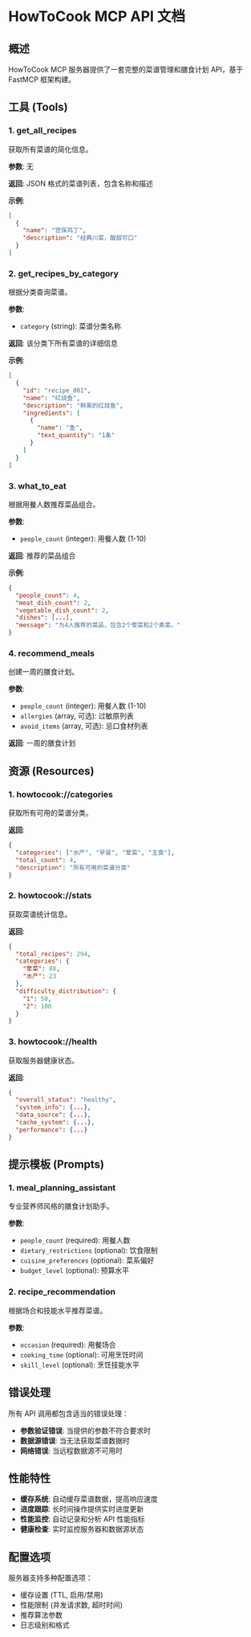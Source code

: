 # HowToCook MCP API 文档

## 概述

HowToCook MCP 服务器提供了一套完整的菜谱管理和膳食计划 API，基于 FastMCP 框架构建。

## 工具 (Tools)

### 1. get_all_recipes

获取所有菜谱的简化信息。

**参数**: 无

**返回**: JSON 格式的菜谱列表，包含名称和描述

**示例**:
```json
[
  {
    "name": "宫保鸡丁",
    "description": "经典川菜，酸甜可口"
  }
]
```

### 2. get_recipes_by_category

根据分类查询菜谱。

**参数**:
- `category` (string): 菜谱分类名称

**返回**: 该分类下所有菜谱的详细信息

**示例**:
```json
[
  {
    "id": "recipe_001",
    "name": "红烧鱼",
    "description": "鲜美的红烧鱼",
    "ingredients": [
      {
        "name": "鱼",
        "text_quantity": "1条"
      }
    ]
  }
]
```

### 3. what_to_eat

根据用餐人数推荐菜品组合。

**参数**:
- `people_count` (integer): 用餐人数 (1-10)

**返回**: 推荐的菜品组合

**示例**:
```json
{
  "people_count": 4,
  "meat_dish_count": 2,
  "vegetable_dish_count": 2,
  "dishes": [...],
  "message": "为4人推荐的菜品，包含2个荤菜和2个素菜。"
}
```

### 4. recommend_meals

创建一周的膳食计划。

**参数**:
- `people_count` (integer): 用餐人数 (1-10)
- `allergies` (array, 可选): 过敏原列表
- `avoid_items` (array, 可选): 忌口食材列表

**返回**: 一周的膳食计划

## 资源 (Resources)

### 1. howtocook://categories

获取所有可用的菜谱分类。

**返回**:
```json
{
  "categories": ["水产", "早餐", "荤菜", "主食"],
  "total_count": 4,
  "description": "所有可用的菜谱分类"
}
```

### 2. howtocook://stats

获取菜谱统计信息。

**返回**:
```json
{
  "total_recipes": 294,
  "categories": {
    "荤菜": 88,
    "水产": 23
  },
  "difficulty_distribution": {
    "1": 50,
    "2": 100
  }
}
```

### 3. howtocook://health

获取服务器健康状态。

**返回**:
```json
{
  "overall_status": "healthy",
  "system_info": {...},
  "data_source": {...},
  "cache_system": {...},
  "performance": {...}
}
```

## 提示模板 (Prompts)

### 1. meal_planning_assistant

专业营养师风格的膳食计划助手。

**参数**:
- `people_count` (required): 用餐人数
- `dietary_restrictions` (optional): 饮食限制
- `cuisine_preferences` (optional): 菜系偏好
- `budget_level` (optional): 预算水平

### 2. recipe_recommendation

根据场合和技能水平推荐菜谱。

**参数**:
- `occasion` (required): 用餐场合
- `cooking_time` (optional): 可用烹饪时间
- `skill_level` (optional): 烹饪技能水平

## 错误处理

所有 API 调用都包含适当的错误处理：

- **参数验证错误**: 当提供的参数不符合要求时
- **数据源错误**: 当无法获取菜谱数据时
- **网络错误**: 当远程数据源不可用时

## 性能特性

- **缓存系统**: 自动缓存菜谱数据，提高响应速度
- **进度跟踪**: 长时间操作提供实时进度更新
- **性能监控**: 自动记录和分析 API 性能指标
- **健康检查**: 实时监控服务器和数据源状态

## 配置选项

服务器支持多种配置选项：

- 缓存设置 (TTL, 启用/禁用)
- 性能限制 (并发请求数, 超时时间)
- 推荐算法参数
- 日志级别和格式